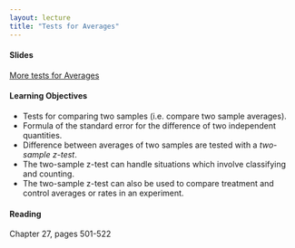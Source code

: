 ```yaml
---
layout: lecture
title: "Tests for Averages"
---
```


<h4>
	<span class="fa fa-picture-o fa-lg main-list-item-icon"></span>
	Slides
</h4>

<a href="https://docs.google.com/presentation/d/19PpdMovtJSbydDAc1Mv1wh3Mu5YWT0dFCh5aPcdE6dU/pub?start=false&loop=false&delayms=3000" target="_blank">More tests for Averages</a>


<h4>
	<span class="fa fa-graduation-cap fa-lg main-list-item-icon"></span>
	Learning Objectives
</h4>

- Tests for comparing two samples (i.e. compare two sample averages).
- Formula of the standard error for the difference of two independent quantities.
- Difference between averages of two samples are tested with a _two-sample z-test_.
- The two-sample z-test can handle situations which involve classifying and counting.
- The two-sample z-test can also be used to compare treatment and control averages 
or rates in an experiment.


<h4>
	<span class="fa fa-book fa-lg main-list-item-icon"></span>
	Reading
</h4>

Chapter 27, pages 501-522

